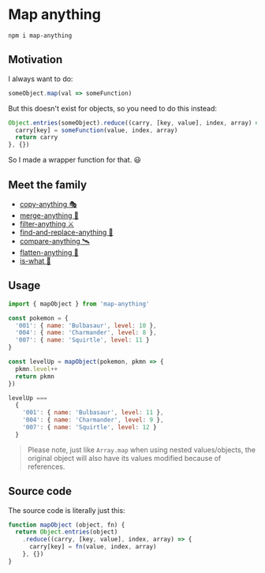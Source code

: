 # Map anything

```
npm i map-anything
```

## Motivation

I always want to do:

```js
someObject.map(val => someFunction)
```

But this doesn't exist for objects, so you need to do this instead:

```js
Object.entries(someObject).reduce((carry, [key, value], index, array) => {
  carry[key] = someFunction(value, index, array)
  return carry
}, {})
```

So I made a wrapper function for that. 😃

## Meet the family

- [copy-anything 🎭](https://github.com/mesqueeb/copy-anything)
- [merge-anything 🥡](https://github.com/mesqueeb/merge-anything)
- [filter-anything ⚔️](https://github.com/mesqueeb/filter-anything)
- [find-and-replace-anything 🎣](https://github.com/mesqueeb/find-and-replace-anything)
- [compare-anything 🛰](https://github.com/mesqueeb/compare-anything)
- [flatten-anything 🏏](https://github.com/mesqueeb/flatten-anything)
- [is-what 🙉](https://github.com/mesqueeb/is-what)

## Usage

```js
import { mapObject } from 'map-anything'

const pokemon = {
  '001': { name: 'Bulbasaur', level: 10 },
  '004': { name: 'Charmander', level: 8 },
  '007': { name: 'Squirtle', level: 11 }
}

const levelUp = mapObject(pokemon, pkmn => {
  pkmn.level++
  return pkmn
})

levelUp ===
  {
    '001': { name: 'Bulbasaur', level: 11 },
    '004': { name: 'Charmander', level: 9 },
    '007': { name: 'Squirtle', level: 12 }
  }
```

> Please note, just like `Array.map` when using nested values/objects, the original object will also have its values modified because of references.

## Source code

The source code is literally just this:

```JavaScript
function mapObject (object, fn) {
  return Object.entries(object)
    .reduce((carry, [key, value], index, array) => {
      carry[key] = fn(value, index, array)
    }, {})
}
```

